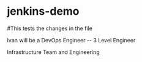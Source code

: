 # jenkins-demo
#This tests the changes in the file

Ivan will be a DevOps Engineer -- 3 Level Engineer

Infrastructure Team and Engineering 


